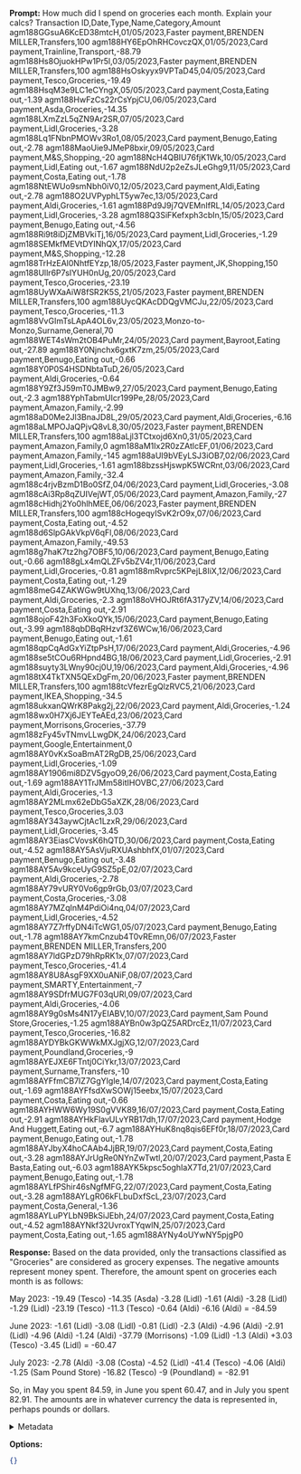 **Prompt:**
How much did I spend on groceries each month. Explain your calcs? 
Transaction ID,Date,Type,Name,Category,Amount agm188GGsuA6KcED38mtcH,01/05/2023,Faster payment,BRENDEN MILLER,Transfers,100 agm188HY6EpOhRHCovczQX,01/05/2023,Card payment,Trainline,Transport,-88.79 agm188Hs8OjuokHPw1Pr5l,03/05/2023,Faster payment,BRENDEN MILLER,Transfers,100 agm188HsOskyyx9VPTaD45,04/05/2023,Card payment,Tesco,Groceries,-19.49 agm188HsqM3e9LC1eCYngX,05/05/2023,Card payment,Costa,Eating out,-1.39 agm188HwFzCs22rCsYpjCU,06/05/2023,Card payment,Asda,Groceries,-14.35 agm188LXmZzL5qZN9Ar2SR,07/05/2023,Card payment,Lidl,Groceries,-3.28 agm188Lq1FNbnPMOWv3Ro1,08/05/2023,Card payment,Benugo,Eating out,-2.78 agm188MaoUie9JMeP8bxir,09/05/2023,Card payment,M&S,Shopping,-20 agm188NcH4QBIU76fjK1Wk,10/05/2023,Card payment,Lidl,Eating out,-1.67 agm188NdU2p2eZsJLeGhg9,11/05/2023,Card payment,Costa,Eating out,-1.78 agm188NtEWUo9smNbh0iV0,12/05/2023,Card payment,Aldi,Eating out,-2.78 agm188O2UVPyphLT5yw7ec,13/05/2023,Card payment,Aldi,Groceries,-1.61 agm188Pd9J9j7QVEMnIfRL,14/05/2023,Card payment,Lidl,Groceries,-3.28 agm188Q3SiFKefxph3cbIn,15/05/2023,Card payment,Benugo,Eating out,-4.56 agm188Ri9t8iDjZMBVkiTj,16/05/2023,Card payment,Lidl,Groceries,-1.29 agm188SEMkfMEVtDYINhQX,17/05/2023,Card payment,M&S,Shopping,-12.28 agm188TrHzEAl0NhtfEYzp,18/05/2023,Faster payment,JK,Shopping,150 agm188Ullr6P7sIYUH0nUg,20/05/2023,Card payment,Tesco,Groceries,-23.19 agm188UyWXaAiW8fSR2K5S,21/05/2023,Faster payment,BRENDEN MILLER,Transfers,100 agm188UycQKAcDDQgVMCJu,22/05/2023,Card payment,Tesco,Groceries,-11.3 agm188VvGImTsLApA4OL6v,23/05/2023,Monzo-to-Monzo,Surname,General,70 agm188WET4sWm2tOB4PuMr,24/05/2023,Card payment,Bayroot,Eating out,-27.89 agm188Y0Njnchx6gxtK7zm,25/05/2023,Card payment,Benugo,Eating out,-0.66 agm188Y0P0S4HSDNbtaTuD,26/05/2023,Card payment,Aldi,Groceries,-0.64 agm188Y9Zf3J59mT0JMBw9,27/05/2023,Card payment,Benugo,Eating out,-2.3 agm188YphTabmUIcr199Pe,28/05/2023,Card payment,Amazon,Family,-2.99 agm188aD0Me2Jl3BnaJD8L,29/05/2023,Card payment,Aldi,Groceries,-6.16 agm188aLMPOJaQPjvQ8vL8,30/05/2023,Faster payment,BRENDEN MILLER,Transfers,100 agm188aLjl3TCtxojd6Xn0,31/05/2023,Card payment,Amazon,Family,0 agm188aM1Ix2R0zZAtlcEF,01/06/2023,Card payment,Amazon,Family,-145 agm188aUI9bVEyLSJ3iOB7,02/06/2023,Card payment,Lidl,Groceries,-1.61 agm188bzssHjswpK5WCRnt,03/06/2023,Card payment,Amazon,Family,-32.4 agm188c4rjvBzmD1Bo0SfZ,04/06/2023,Card payment,Lidl,Groceries,-3.08 agm188cAi3Rp8qZUIVejWT,05/06/2023,Card payment,Amazon,Family,-27 agm188cHidhj2Yo0hlhMEE,06/06/2023,Faster payment,BRENDEN MILLER,Transfers,100 agm188cHogeqyISvK2rO9x,07/06/2023,Card payment,Costa,Eating out,-4.52 agm188d6SlpGAkVkpV6qFl,08/06/2023,Card payment,Amazon,Family,-49.53 agm188g7haK7tz2hg7OBF5,10/06/2023,Card payment,Benugo,Eating out,-0.66 agm188gLx4mQLZFv5bZV4r,11/06/2023,Card payment,Lidl,Groceries,-0.81 agm188mRvprc5KPejL8IiX,12/06/2023,Card payment,Costa,Eating out,-1.29 agm188meG4ZAKWGw9tUXhq,13/06/2023,Card payment,Aldi,Groceries,-2.3 agm188oVHOJRt6fA317yZV,14/06/2023,Card payment,Costa,Eating out,-2.91 agm188ojoF42h3FoXkoQYk,15/06/2023,Card payment,Benugo,Eating out,-3.99 agm188qbDBqRHzvf3Z6WCw,16/06/2023,Card payment,Benugo,Eating out,-1.61 agm188qpCqAdGxYiZtpPsH,17/06/2023,Card payment,Aldi,Groceries,-4.96 agm188se5tCOu6RHpnd4BG,18/06/2023,Card payment,Lidl,Groceries,-2.91 agm188suyty3LWny90cj0U,19/06/2023,Card payment,Aldi,Groceries,-4.96 agm188tX4TkTXN5QExDgFm,20/06/2023,Faster payment,BRENDEN MILLER,Transfers,100 agm188tcVfezrEgQlzRVC5,21/06/2023,Card payment,IKEA,Shopping,-34.5 agm188ukxanQWrK8Pakg2j,22/06/2023,Card payment,Aldi,Groceries,-1.24 agm188wx0H7Xj6JEYTeAEd,23/06/2023,Card payment,Morrisons,Groceries,-37.79 agm188zFy45vTNmvLLwgDK,24/06/2023,Card payment,Google,Entertainment,0 agm188AY0vKxSoaBmAT2RgDB,25/06/2023,Card payment,Lidl,Groceries,-1.09 agm188AY1906mi8DZV5gyoO9,26/06/2023,Card payment,Costa,Eating out,-1.69 agm188AY1TrJMm58itIHOVBC,27/06/2023,Card payment,Aldi,Groceries,-1.3 agm188AY2MLmx62eDbG5aXZK,28/06/2023,Card payment,Tesco,Groceries,3.03 agm188AY343aywCjtAc1LzxR,29/06/2023,Card payment,Lidl,Groceries,-3.45 agm188AY3EiasCVovsK6hQTD,30/06/2023,Card payment,Costa,Eating out,-4.52 agm188AY5AsVjuRXUAshbhfX,01/07/2023,Card payment,Benugo,Eating out,-3.48 agm188AY5Av9kceUyG9SZ5pE,02/07/2023,Card payment,Aldi,Groceries,-2.78 agm188AY79vURY0Vo6gp9rGb,03/07/2023,Card payment,Costa,Groceries,-3.08 agm188AY7MZqInM4PdiOi4nq,04/07/2023,Card payment,Lidl,Groceries,-4.52 agm188AY7Z7rffyDN4iTcWG1,05/07/2023,Card payment,Benugo,Eating out,-1.78 agm188AY7kmCnzub4T0vREmn,06/07/2023,Faster payment,BRENDEN MILLER,Transfers,200 agm188AY7ldGPzD79hRpRK1x,07/07/2023,Card payment,Tesco,Groceries,-41.4 agm188AY8U8AsgF9XX0uANiF,08/07/2023,Card payment,SMARTY,Entertainment,-7 agm188AY9SDfrMUG7F03qURl,09/07/2023,Card payment,Aldi,Groceries,-4.06 agm188AY9g0sMs4N17yEIABV,10/07/2023,Card payment,Sam Pound Store,Groceries,-1.25 agm188AYBn0w3pQZ5ARDrcEz,11/07/2023,Card payment,Tesco,Groceries,-16.82 agm188AYDYBkGKWWkMXJgjXG,12/07/2023,Card payment,Poundland,Groceries,-9 agm188AYEJXE6FTntj0CiYkr,13/07/2023,Card payment,Surname,Transfers,-10 agm188AYFfmCB7IZ7GgYIgle,14/07/2023,Card payment,Costa,Eating out,-1.69 agm188AYFfsdXwSOWj15eebx,15/07/2023,Card payment,Costa,Eating out,-0.66 agm188AYHWW6Wy19S0gVVK89,16/07/2023,Card payment,Costa,Eating out,-2.91 agm188AYHkFlavULvYRB17dh,17/07/2023,Card payment,Hodge And Huggett,Eating out,-6.7 agm188AYHuK8nq8qis6EFf0r,18/07/2023,Card payment,Benugo,Eating out,-1.78 agm188AYJbyX4hoCAAb4JjBR,19/07/2023,Card payment,Costa,Eating out,-3.28 agm188AYJrUgRe0NYnZwTwtl,20/07/2023,Card payment,Pasta E Basta,Eating out,-6.03 agm188AYK5kpsc5oghIaX7Td,21/07/2023,Card payment,Benugo,Eating out,-1.78 agm188AYLfPShir46sNgfMFG,22/07/2023,Card payment,Costa,Eating out,-3.28 agm188AYLgR06kFLbuDxfScL,23/07/2023,Card payment,Costa,General,-1.36 agm188AYLuPYLbN9BkSiJEbh,24/07/2023,Card payment,Costa,Eating out,-4.52 agm188AYNkf32UvroxTYqwlN,25/07/2023,Card payment,Costa,Eating out,-1.65 agm188AYNy4oUYwNY5pjgP0

**Response:**
Based on the data provided, only the transactions classified as "Groceries" are considered as grocery expenses. The negative amounts represent money spent. Therefore, the amount spent on groceries each month is as follows:

May 2023: -19.49 (Tesco) -14.35 (Asda) -3.28 (Lidl) -1.61 (Aldi) -3.28 (Lidl) -1.29 (Lidl) -23.19 (Tesco) -11.3 (Tesco) -0.64 (Aldi) -6.16 (Aldi) = -84.59

June 2023: -1.61 (Lidl) -3.08 (Lidl) -0.81 (Lidl) -2.3 (Aldi) -4.96 (Aldi) -2.91 (Lidl) -4.96 (Aldi) -1.24 (Aldi) -37.79 (Morrisons) -1.09 (Lidl) -1.3 (Aldi) +3.03 (Tesco) -3.45 (Lidl) = -60.47 

July 2023: -2.78 (Aldi) -3.08 (Costa) -4.52 (Lidl) -41.4 (Tesco) -4.06 (Aldi) -1.25 (Sam Pound Store) -16.82 (Tesco) -9 (Poundland) = -82.91

So, in May you spent 84.59, in June you spent 60.47, and in July you spent 82.91. The amounts are in whatever currency the data is represented in, perhaps pounds or dollars.

<details><summary>Metadata</summary>

- Duration: 33244 ms
- Datetime: 2023-10-19T15:04:16.964340
- Model: gpt-4-0613

</details>

**Options:**
```json
{}
```

